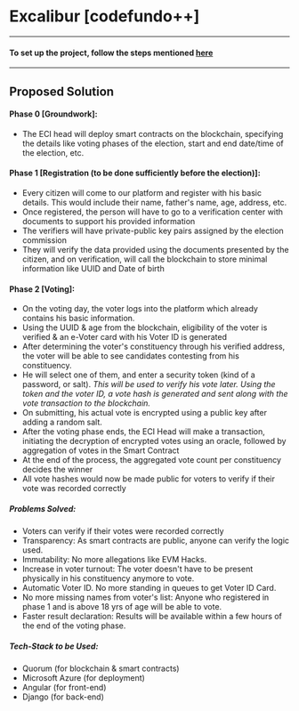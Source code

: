 # Excalibur [codefundo++]

***
#### To set up the project, follow the steps mentioned [here](excalibur_setup.md)

***
## Proposed Solution

#### Phase 0 [Groundwork]:

- The ECI head will deploy smart contracts on the blockchain, specifying the details like voting phases of the election, start and end date/time of the election, etc.

#### Phase 1 [Registration (to be done sufficiently before the election)]:

- Every citizen will come to our platform and register with his basic details. This would include their name, father's name, age, address, etc.
- Once registered, the person will have to go to a verification center with documents to support his provided information
- The verifiers will have private-public key pairs assigned by the election commission
- They will verify the data provided using the documents presented by the citizen, and on verification, will call the blockchain to store minimal information like UUID and Date of birth

#### Phase 2 [Voting]:

- On the voting day, the voter logs into the platform which already contains his basic information.
- Using the UUID & age from the blockchain, eligibility of the voter is verified & an e-Voter card with his Voter ID is generated
- After determining the voter's constituency through his verified address, the voter will be able to see candidates contesting from his constituency.
- He will select one of them, and enter a security token (kind of a password, or salt).
  *This will be used to verify his vote later. Using the token and the voter ID, a vote hash is generated and sent along with the vote transaction to the blockchain.*
- On submitting, his actual vote is encrypted using a public key after adding a random salt.
- After the voting phase ends, the ECI Head will make a transaction, initiating the decryption of encrypted votes using an oracle, followed by aggregation of votes in the Smart Contract
- At the end of the process, the aggregated vote count per constituency decides the winner
- All vote hashes would now be made public for voters to verify if their vote was recorded correctly

##### Problems Solved:

- Voters can verify if their votes were recorded correctly
- Transparency: As smart contracts are public, anyone can verify the logic used.
- Immutability: No more allegations like EVM Hacks.
- Increase in voter turnout: The voter doesn't have to be present physically in his constituency anymore to vote.
- Automatic Voter ID. No more standing in queues to get Voter ID Card.
- No more missing names from voter's list: Anyone who registered in phase 1 and is above 18 yrs of age will be able to vote.
- Faster result declaration: Results will be available within a few hours of the end of the voting phase.

##### Tech-Stack to be Used:
- Quorum (for blockchain & smart contracts)
- Microsoft Azure (for deployment)
- Angular (for front-end)
- Django (for back-end) 
